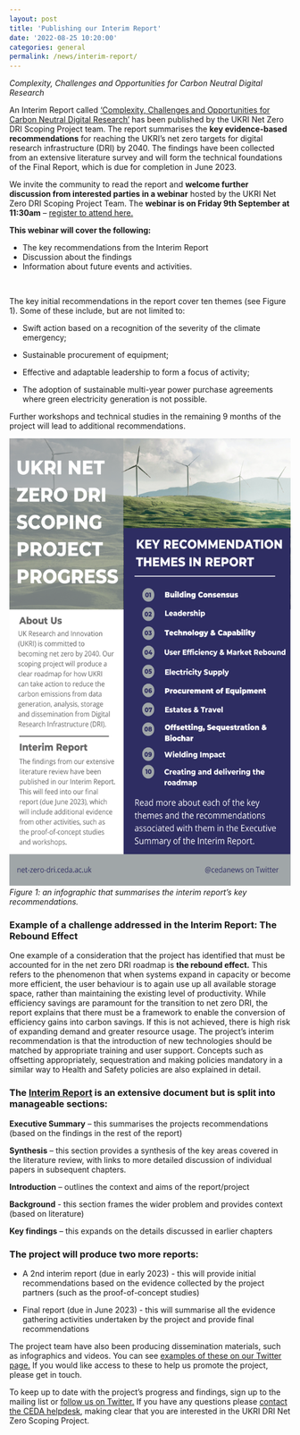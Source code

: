 ```yaml
---
layout: post
title: 'Publishing our Interim Report'
date: '2022-08-25 10:20:00'
categories: general
permalink: /news/interim-report/
---
```

_Complexity, Challenges and Opportunities for Carbon Neutral Digital Research_

 
An Interim Report called [‘Complexity, Challenges and Opportunities for Carbon Neutral Digital Research’](https://doi.org/10.5281/zenodo.7016951) has been published by the UKRI Net Zero DRI Scoping Project team. The report summarises the **key evidence-based recommendations** for reaching the UKRI’s net zero targets for digital research infrastructure (DRI) by 2040. The findings have been collected from an extensive literature survey and will form the technical foundations of the Final Report, which is due for completion in June 2023.  

We invite the community to read the report and **welcome further discussion from interested parties in a webinar** hosted by the UKRI Net Zero DRI Scoping Project Team. The **webinar is on Friday 9th September at 11:30am** – [register to attend here.](https://www.eventbrite.co.uk/e/webinar-net-zero-dri-scoping-project-registration-406802305647)  

**This webinar will cover the following:** 
- The key recommendations from the Interim Report 
- Discussion about the findings 
- Information about future events and activities. 

&nbsp;<br>

The key initial recommendations in the report cover ten themes (see Figure 1). Some of these include, but are not limited to:  

- Swift action based on a recognition of the severity of the climate emergency;  

- Sustainable procurement of equipment;  

- Effective and adaptable leadership to form a focus of activity;  

- The adoption of sustainable multi-year power purchase agreements where green electricity generation is not possible.  

Further workshops and technical studies in the remaining 9 months of the project will lead to additional recommendations. 

[<img src="/images/interim-report-overview.png" width="566" height="800" alt="Interim Report: Key Recommendation Themes">](/https://twitter.com/cedanews/) <br>
*Figure 1: an infographic that summarises the interim report’s key recommendations.*

 
### Example of a challenge addressed in the Interim Report: The Rebound Effect 
One example of a consideration that the project has identified that must be accounted for in the net zero DRI roadmap is **the rebound effect.** This refers to the phenomenon that when systems expand in capacity or become more efficient, the user behaviour is to again use up all available storage space, rather than maintaining the existing level of productivity. While efficiency savings are paramount for the transition to net zero DRI, the report explains that there must be a framework to enable the conversion of efficiency gains into carbon savings. If this is not achieved, there is high risk of expanding demand and greater resource usage. The project’s interim recommendation is that the introduction of new technologies should be matched by appropriate training and user support. Concepts such as offsetting appropriately, sequestration and making policies mandatory in a similar way to Health and Safety policies are also explained in detail.  

 

### The [Interim Report](https://doi.org/10.5281/zenodo.7016951) is an extensive document but is split into manageable sections:  

**Executive Summary** – this summarises the projects recommendations (based on the findings in the rest of the report)   

**Synthesis** – this section provides a synthesis of the key areas covered in the literature review, with links to more detailed discussion of individual papers in subsequent chapters.  

**Introduction** – outlines the context and aims of the report/project  

**Background** - this section frames the wider problem and provides context (based on literature) 

**Key findings** – this expands on the details discussed in earlier chapters 

 

### The project will produce two more reports:  <br>

- A 2nd interim report (due in early 2023) - this will provide initial recommendations based on the evidence collected by the project partners (such as the proof-of-concept studies)  

- Final report (due in June 2023) - this will summarise all the evidence gathering activities undertaken by the project and provide final recommendations  

 

The project team have also been producing dissemination materials, such as infographics and videos. You can see [examples of these on our Twitter page.](https://twitter.com/cedanews) If you would like access to these to help us promote the project, please get in touch.  



To keep up to date with the project’s progress and findings, sign up to the mailing list or [follow us on Twitter.](https://twitter.com/cedanews) If you have any questions please [contact the CEDA helpdesk](https://net-zero-dri.ceda.ac.uk/news/project-partners/support@ceda.ac.uk), making clear that you are interested in the UKRI DRI Net Zero Scoping Project. 

